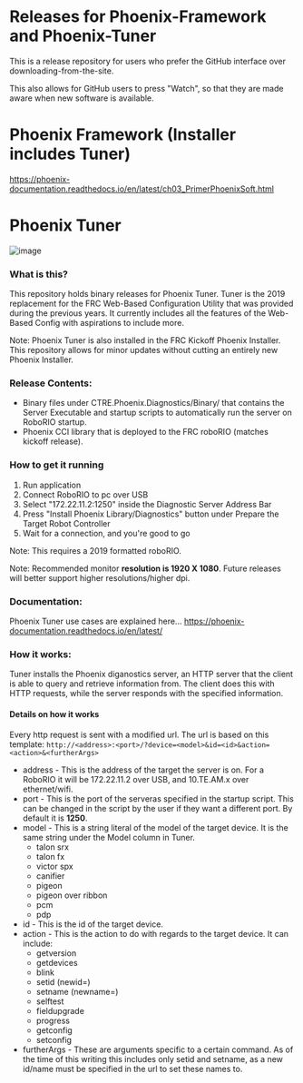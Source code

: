 # Releases for Phoenix-Framework and Phoenix-Tuner
This is a release repository for users who prefer the GitHub interface over downloading-from-the-site.

This also allows for GitHub users to press "Watch", so that they are made aware when new software is available.

# Phoenix Framework (Installer includes Tuner)  

https://phoenix-documentation.readthedocs.io/en/latest/ch03_PrimerPhoenixSoft.html

# Phoenix Tuner 

![image](https://user-images.githubusercontent.com/14191527/50705437-d16f9d80-1028-11e9-83a9-d9c69bba1a66.png)


### What is this?
This repository  holds binary releases for Phoenix Tuner.  Tuner is the 2019 replacement for the FRC Web-Based Configuration Utility that was provided during the previous years. It currently includes all the features of the Web-Based Config with aspirations to include more.

Note: Phoenix Tuner is also installed in the FRC Kickoff Phoenix Installer.  This repository allows for minor updates without cutting an entirely new Phoenix Installer.

### Release Contents:
 - Binary files under CTRE.Phoenix.Diagnostics/Binary/ that contains the Server Executable and startup scripts to automatically run the server on RoboRIO startup.
 - Phoenix CCI library that is deployed to the FRC roboRIO (matches kickoff release).
 
### How to get it running
1. Run application
2. Connect RoboRIO to pc over USB
3. Select "172.22.11.2:1250" inside the Diagnostic Server Address Bar
4. Press "Install Phoenix Library/Diagnostics" button under Prepare the Target Robot Controller
5. Wait for a connection, and you're good to go

Note: This requires a 2019 formatted roboRIO.

Note: Recommended monitor **resolution is 1920 X 1080**.  Future releases will better support higher resolutions/higher dpi.

### Documentation:
Phoenix Tuner use cases are explained here...
https://phoenix-documentation.readthedocs.io/en/latest/

### How it works:
Tuner installs the Phoenix diganostics server, an HTTP server that the client is able to query and retrieve information from. The client does this with HTTP requests, while the server responds with the specified information.

#### Details on how it works
Every http request is sent with a modified url. The url is based on this template:
`http://<address>:<port>/?device=<model>&id=<id>&action=<action>&<furtherArgs>`
 - address - This is the address of the target the server is on. For a RoboRIO it will be 172.22.11.2 over USB, and 10.TE.AM.x over ethernet/wifi.
 - port - This is the port of the serveras specified in the startup script. This can be changed in the script by the user if they want a different port. By default it is **1250**.
 - model - This is a string literal of the model of the target device. It is the same string under the Model column in Tuner.
    - talon srx
    - talon fx
    - victor spx
    - canifier
    - pigeon
    - pigeon over ribbon
    - pcm
    - pdp
 - id - This is the id of the target device.
 - action - This is the action to do with regards to the target device. It can include:
    - getversion
    - getdevices
    - blink
    - setid (newid=)
    - setname (newname=)
    - selftest
    - fieldupgrade
    - progress
    - getconfig
    - setconfig
 - furtherArgs - These are arguments specific to a certain command. As of the time of this writing this includes only setid and setname, as a new id/name must be specified in the url to set these names to.


